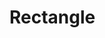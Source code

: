 <script setup>
import ShapeProps from "../../../../src/components/ShapeProps.vue";
</script>

# Rectangle

<ShapeProps :shapeName="'Rectangle'" />
